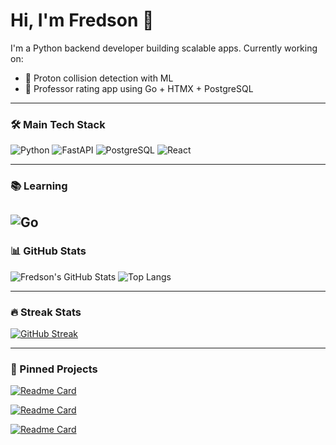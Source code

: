 # Hi, I'm Fredson 👋

I'm a Python backend developer building scalable apps. Currently working on:
- 🧪 Proton collision detection with ML
- 🔧 Professor rating app using Go + HTMX + PostgreSQL

---
### 🛠️ Main Tech Stack
![Python](https://img.shields.io/badge/Python-3670A0?logo=python&logoColor=white)
![FastAPI](https://img.shields.io/badge/FastAPI-005571?logo=fastapi&logoColor=white)
![PostgreSQL](https://img.shields.io/badge/PostgreSQL-316192?logo=postgresql&logoColor=white)
![React](https://img.shields.io/badge/React-20232A?logo=react&logoColor=61DAFB)

---
### 📚 Learning
![Go](https://img.shields.io/badge/Go-00ADD8?logo=go&logoColor=white)
---

### 📊 GitHub Stats
![Fredson's GitHub Stats](https://github-readme-stats.vercel.app/api?username=domgjntoki&show_icons=true&theme=radical)
![Top Langs](https://github-readme-stats.vercel.app/api/top-langs/?username=domgjntoki&layout=compact&theme=radical)

---

### 🔥 Streak Stats
[![GitHub Streak](https://streak-stats.demolab.com?user=yourusername&theme=radical)](https://git.io/streak-stats)

---

### 📌 Pinned Projects
[![Readme Card](https://github-readme-stats.vercel.app/api/pin/?username=domgjntoki&repo=WhatsappAnimeBot&theme=radical)](https://github.com/domgjntoki/WhatsappAnimeBot)

[![Readme Card](https://github-readme-stats.vercel.app/api/pin/?username=EL-BID&repo=ramales&theme=radical)](https://github.com/EL-BID/ramales)

[![Readme Card](https://github-readme-stats.vercel.app/api/pin/?username=domgjntoki&repo=proton-collision-detector&theme=radical)](https://github.com/yourusername/proton-collision-detector)
